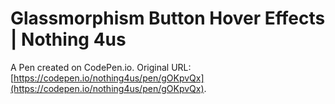 # Glassmorphism Button Hover Effects | Nothing 4us

A Pen created on CodePen.io. Original URL: [https://codepen.io/nothing4us/pen/gOKpvQx](https://codepen.io/nothing4us/pen/gOKpvQx).


